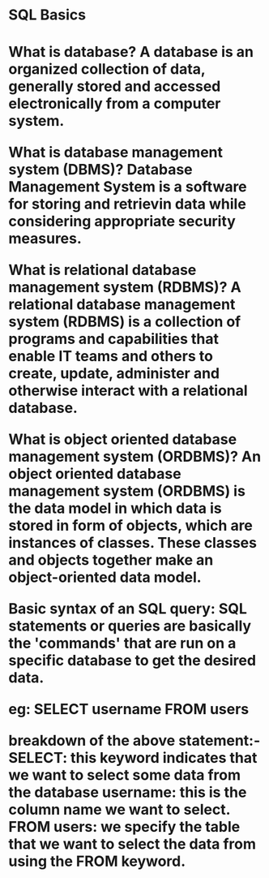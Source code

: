 <h1>SQL Basics<h1/>

<p>
What is database?
A database is an organized collection of data, generally stored and accessed electronically from a computer system.

What is database management system (DBMS)?
Database Management System is a software for storing and retrievin data while considering appropriate security measures.

What is relational database management system (RDBMS)?
A relational database management system (RDBMS) is a collection of programs and capabilities that enable IT teams and others 
to create, update, administer and otherwise interact with a relational database.

What is object oriented database management system (ORDBMS)?
An object oriented database management system (ORDBMS) is the data model in which data is stored in form of objects, which are 
instances of classes. These classes and objects together make an object-oriented data model. 

Basic syntax of an SQL query:
SQL statements or queries are basically the 'commands' that are run on a specific database to get the desired data.

eg: SELECT username FROM users

breakdown of the above statement:-
SELECT: this keyword indicates that we want to select some data from the database
username: this is the column name we want to select.
FROM users: we specify the table that we want to select the data from using the FROM keyword.
</p>
